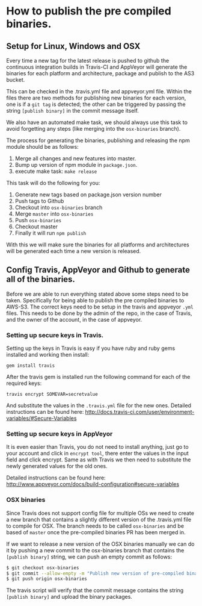 How to publish the pre compiled binaries.
=========================================

## Setup for Linux, Windows and OSX

Every time a new tag for the latest release is pushed to github the continuous integration
builds in Travis-CI and AppVeyor will generate the binaries for each platform and architecture,
package and publish to the AS3 bucket.

This can be checked in the .travis.yml file and appveyor.yml file. Within the files there are two
methods for publishing new binaries for each version, one is if a `git tag` is detected; the other
can be triggered by passing the string `[publish binary]` in the commit message itself.

We also have an automated make task, we should always use this task to avoid forgetting any steps
(like merging into the `osx-binaries` branch).

The process for generating the binaries, publishing and releasing the npm module should be as follows:

1. Merge all changes and new features into master.
2. Bump up version of npm module in `package.json`.
3. execute make task: `make release`

This task will do the following for you:

1. Generate new tags based on package.json version number
2. Push tags to Github
3. Checkout into `osx-binaries` branch
4. Merge `master` into `osx-binaries`
5. Push `osx-binaries`
6. Checkout master
7. Finally it will run `npm publish`

With this we will make sure the binaries for all platforms and architectures will be generated each time
a new version is released.


## Config Travis, AppVeyor and Github to generate all of the binaries.

Before we are able to run everything stated above some steps need to be taken.
Specifically for being able to publish the pre compiled binaries to AWS-S3. The
correct keys need to be setup in the travis and appveyor `.yml` files. This needs
to be done by the admin of the repo, in the case of Travis, and the owner of the account,
in the case of appveyor.

### Setting up secure keys in Travis.

Setting up the keys in Travis is easy if you have ruby and ruby gems installed and working then install:

`gem install travis`

After the travis gem is installed run the following command for each of the required keys:

`travis encrypt SOMEVAR=secretvalue`

And substitute the values in the `.travis.yml` file for the new ones. Detailed instructions can
be found here: http://docs.travis-ci.com/user/environment-variables/#Secure-Variables

### Setting up secure keys in AppVeyor

It is even easier than Travis, you do not need to install anything, just go to your account and
click in `encrypt tool`, there enter the values in the input field and click encrypt. Same as with
Travis we then need to substitute the newly generated values for the old ones.

Detailed instructions can be found here: http://www.appveyor.com/docs/build-configuration#secure-variables

### OSX binaries

Since Travis does not support config file for multiple OSs we need to create a new branch that contains
a slightly different version of the .travis.yml file to compile for OSX. The branch needs to be called
`osx-binaries` and be based of `master` once the pre-compiled binaries PR has been merged in.

If we want to release a new version of the OSX binaries manually we can do it by pushing a new commit to
the osx-binaries branch that contains the `[publish binary]` string, we can push an empty commit as follows:

```bash
$ git checkout osx-binaries
$ git commit --allow-empty -m "Publish new version of pre-compiled binaries to AS3 [publish binary]"
$ git push origin osx-binaries
```

The travis script will verify that the commit message contains the string `[publish binary]` and upload the
binary packages.
